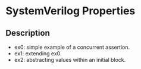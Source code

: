 # SystemVerilog Properties
## Description
* ex0: simple example of a concurrent assertion.
* ex1: extending ex0.
* ex2: abstracting values within an initial block.
